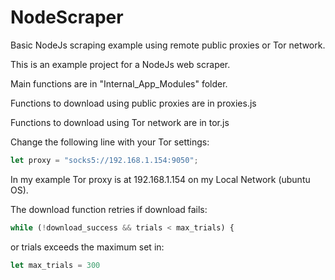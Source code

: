 # NodeScraper
Basic NodeJs scraping example using remote public proxies or Tor network.

This is an example project for a NodeJs web scraper.

Main functions are in "Internal_App_Modules" folder.

Functions to download using public proxies are in proxies.js

Functions to download using Tor network are in tor.js

Change the following line with your Tor settings:

 ```javascript
let proxy = "socks5://192.168.1.154:9050";
 ```
 
In my example Tor proxy is at 192.168.1.154 on my Local Network (ubuntu OS).

The download function retries if download fails: 
 
 ```javascript
while (!download_success && trials < max_trials) {
 ```
or trials exceeds the maximum set in: 

 ```javascript
let max_trials = 300
 ```
